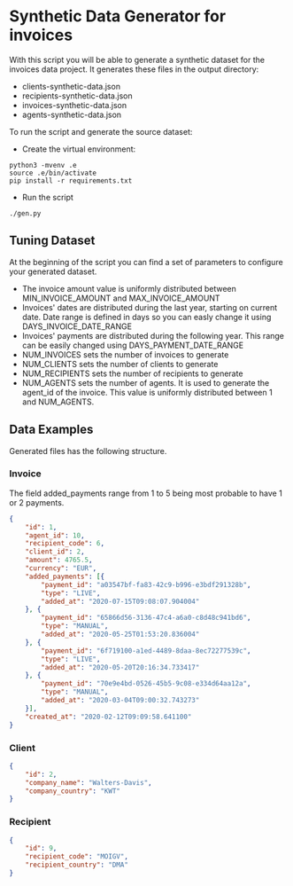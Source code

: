 # Synthetic Data Generator for invoices

With this script you will be able to generate a synthetic dataset for the invoices data project. It generates these files in the output directory: 
- clients-synthetic-data.json
- recipients-synthetic-data.json
- invoices-synthetic-data.json
- agents-synthetic-data.json

To run the script and generate the source dataset:

- Create the virtual environment:

```
python3 -mvenv .e
source .e/bin/activate
pip install -r requirements.txt
```

- Run the script

```
./gen.py
```

## Tuning Dataset

At the beginning of the script you can find a set of parameters to configure your generated dataset. 

- The invoice amount value is uniformly distributed between MIN_INVOICE_AMOUNT and MAX_INVOICE_AMOUNT
- Invoices' dates are distributed during the last year, starting on current date. Date range is defined in days so you can easly change it using DAYS_INVOICE_DATE_RANGE
- Invoices' payments are distributed during the following year. This range can be easily changed using DAYS_PAYMENT_DATE_RANGE
- NUM_INVOICES sets the number of invoices to generate
- NUM_CLIENTS sets the number of clients to generate
- NUM_RECIPIENTS sets the number of recipients to generate
- NUM_AGENTS sets the number of agents. It is used to generate the agent_id of the invoice. This value is uniformly distributed between 1 and NUM_AGENTS.

## Data Examples

Generated files has the following structure.

### Invoice

The field added_payments range from 1 to 5 being most probable to have 1 or 2 payments.

```json
{
    "id": 1,
    "agent_id": 10,
    "recipient_code": 6,
    "client_id": 2,
    "amount": 4765.5,
    "currency": "EUR",
    "added_payments": [{
        "payment_id": "a03547bf-fa83-42c9-b996-e3bdf291328b",
        "type": "LIVE",
        "added_at": "2020-07-15T09:08:07.904004"
    }, {
        "payment_id": "65866d56-3136-47c4-a6a0-c8d48c941bd6",
        "type": "MANUAL",
        "added_at": "2020-05-25T01:53:20.836004"
    }, {
        "payment_id": "6f719100-a1ed-4489-8daa-8ec72277539c",
        "type": "LIVE",
        "added_at": "2020-05-20T20:16:34.733417"
    }, {
        "payment_id": "70e9e4bd-0526-45b5-9c08-e334d64aa12a",
        "type": "MANUAL",
        "added_at": "2020-03-04T09:00:32.743273"
    }],
    "created_at": "2020-02-12T09:09:58.641100"
}
```

### Client

```json
{
    "id": 2,
    "company_name": "Walters-Davis",
    "company_country": "KWT"
}
```

### Recipient

```json
{
    "id": 9,
    "recipient_code": "MOIGV",
    "recipient_country": "DMA"
}
```
